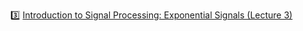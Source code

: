 :three: [Introduction to Signal Processing: Exponential Signals (Lecture 3)](https://youtu.be/B6GPKiRHnsk)
